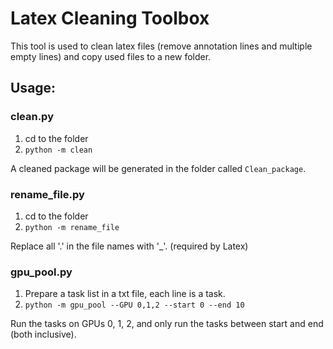# Latex Cleaning Toolbox

This tool is used to clean latex files (remove annotation lines and multiple empty lines) and copy used files to a new folder.

## Usage: 

### clean.py

1. cd to the folder 
2. `python -m clean`

A cleaned package will be generated in the folder called `Clean_package`.

### rename_file.py

1. cd to the folder 
2. `python -m rename_file`

Replace all '.' in the file names with '_'. (required by Latex)

### gpu_pool.py

1. Prepare a task list in a txt file, each line is a task.
2. `python -m gpu_pool --GPU 0,1,2 --start 0 --end 10`

Run the tasks on GPUs 0, 1, 2, and only run the tasks between start and end (both inclusive).
